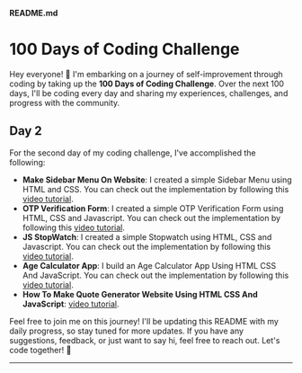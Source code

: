**README.md**

# 100 Days of Coding Challenge

Hey everyone! 👋 I'm embarking on a journey of self-improvement through coding by taking up the **100 Days of Coding Challenge**. Over the next 100 days, I'll be coding every day and sharing my experiences, challenges, and progress with the community.

## Day 2

For the second day of my coding challenge, I've accomplished the following:

- **Make Sidebar Menu On Website**: I created a simple Sidebar Menu using HTML and CSS. You can check out the implementation by following this [video tutorial](https://youtu.be/P1RwfxvQKQM?si=C3T6pp8YNEubFB1b).
- **OTP Verification Form**: I created a simple OTP Verification Form using HTML, CSS and Javascript. You can check out the implementation by following this [video tutorial](https://youtu.be/B89FTJhhC6A?si=ImeuPxoKI1s2kyR0).
- **JS StopWatch**: I created a simple Stopwatch using HTML, CSS and Javascript. You can check out the implementation by following this [video tutorial](https://youtu.be/d8-LGhKtzRw?si=A82gBqghxPjTGYjU).
- **Age Calculator App**: I build an Age Calculator App Using HTML CSS And JavaScript. You can check out the implementation by following this [video tutorial](https://youtu.be/_pw8vk1tAhs?si=HEk91qAD7sK1oMIZ).
- **How To Make Quote Generator Website Using HTML CSS And JavaScript**: [video tutorial](https://youtu.be/FiUVwPYYT5A?si=SHtaiF_v96If5iiO).

Feel free to join me on this journey! I'll be updating this README with my daily progress, so stay tuned for more updates. If you have any suggestions, feedback, or just want to say hi, feel free to reach out. Let's code together! 🚀

---


